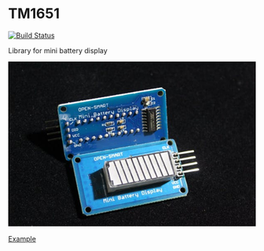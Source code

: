 # TM1651
[![Build Status](https://travis-ci.org/freekode/TM1651.svg?branch=master)](https://travis-ci.org/freekode/TM1651)

Library for mini battery display

![Battery Display](display.jpg)

[Example](https://www.instructables.com/id/Arduino-Library-and-Examples-for-TM1651-New-Style-/)
